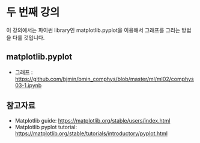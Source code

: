 # 두 번째 강의 

이 강의에서는 파이썬 library인 matplotlib.pyplot을 이용해서 그래프를 그리는 방법을 다룰 것입니다. 

## matplotlib.pyplot

* 그래프 : https://github.com/bjmin/bmin_comphys/blob/master/ml/ml02/comphys03-1.ipynb


## 참고자료

* Matplotlib guide: https://matplotlib.org/stable/users/index.html
* Matplotlib pyplot tutorial: https://matplotlib.org/stable/tutorials/introductory/pyplot.html
